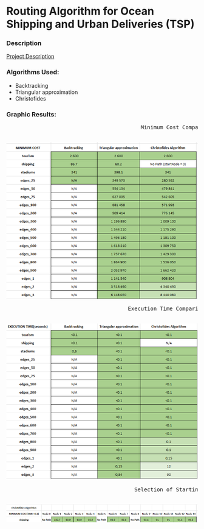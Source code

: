 # Routing Algorithm for Ocean Shipping and Urban Deliveries (TSP)

### Description 

[Project Description](Project2Description.pdf)

### Algorithms Used:

* Backtracking
* Triangular approximation
* Christofides

### Graphic Results:

<pre>                                          Minimum Cost Comparison      </pre>
&nbsp;
![img.png](/images/img.png)
<pre>                                      Execution Time Comparison in Seconds </pre>
&nbsp;
![img_1.png](/images/img_1.png)

<pre>                                        Selection of Starting Node Algorithm   </pre>
&nbsp;
![img_2.png](/images/img_2.png)




